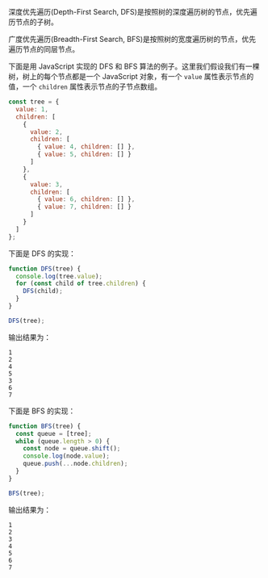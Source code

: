 深度优先遍历(Depth-First Search, DFS)是按照树的深度遍历树的节点，优先遍历节点的子树。

广度优先遍历(Breadth-First Search, BFS)是按照树的宽度遍历树的节点，优先遍历节点的同层节点。

下面是用 JavaScript 实现的 DFS 和 BFS 算法的例子。这里我们假设我们有一棵树，树上的每个节点都是一个 JavaScript 对象，有一个 `value` 属性表示节点的值，一个 `children` 属性表示节点的子节点数组。
```js
const tree = {
  value: 1,
  children: [
    {
      value: 2,
      children: [
        { value: 4, children: [] },
        { value: 5, children: [] }
      ]
    },
    {
      value: 3,
      children: [
        { value: 6, children: [] },
        { value: 7, children: [] }
      ]
    }
  ]
};
```
下面是 DFS 的实现：
```js
function DFS(tree) {
  console.log(tree.value);
  for (const child of tree.children) {
    DFS(child);
  }
}

DFS(tree);
```
输出结果为：
```shell
1
2
4
5
3
6
7
```
下面是 BFS 的实现：
```js
function BFS(tree) {
  const queue = [tree];
  while (queue.length > 0) {
    const node = queue.shift();
    console.log(node.value);
    queue.push(...node.children);
  }
}

BFS(tree);
```
输出结果为：
```shell
1
2
3
4
5
6
7
```